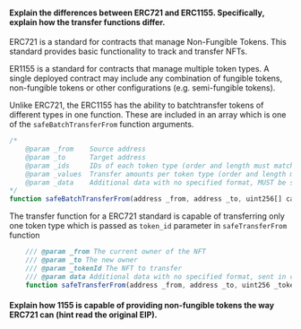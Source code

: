 #### Explain the differences between ERC721 and ERC1155. Specifically, explain how the transfer functions differ.

ERC721 is a standard for contracts that manage Non-Fungible Tokens. This standard provides basic functionality to track and transfer NFTs.

ER1155 is a standard  for contracts that manage multiple token types. A single deployed contract may include any combination of fungible tokens, non-fungible tokens or other configurations (e.g. semi-fungible tokens).

Unlike ERC721, the ERC1155 has the ability to batchtransfer tokens of different types in one function. These
are included in an array which is one of the `safeBatchTransferFrom` function arguments.

```javascript
/*
    @param _from    Source address
    @param _to      Target address
    @param _ids     IDs of each token type (order and length must match _values array)
    @param _values  Transfer amounts per token type (order and length must match _ids array)
    @param _data    Additional data with no specified format, MUST be sent unaltered in call to the `ERC1155TokenReceiver` hook(s) on `_to`
*/
function safeBatchTransferFrom(address _from, address _to, uint256[] calldata _ids, uint256[] calldata _values, bytes calldata _data) external;

```
The transfer function for a ERC721 standard is capable of transferring only one token type  which is passed as `token_id` parameter in `safeTransferFrom` function

```javascript
    /// @param _from The current owner of the NFT
    /// @param _to The new owner
    /// @param _tokenId The NFT to transfer
    /// @param data Additional data with no specified format, sent in call to `_to`
    function safeTransferFrom(address _from, address _to, uint256 _tokenId, bytes data) external payable;
```

#### Explain how 1155 is capable of providing non-fungible tokens the way ERC721 can (hint read the original EIP).

